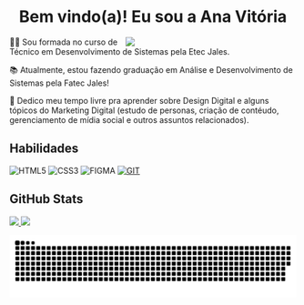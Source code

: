 <div align="center"><h1>Bem vindo(a)! Eu sou a Ana Vitória</h1></div>

<img src="https://raw.githubusercontent.com/MicaelliMedeiros/micaellimedeiros/master/image/computer-illustration.png" min-width="300px" max-width="300px" width="300px" align="right">

<p align="left" style="font-size: 10">
  👩‍🎓 Sou formada no curso de Técnico em Desenvolvimento de Sistemas pela Etec Jales.
</p> 
<p align="left">
  📚 Atualmente, estou fazendo graduação em Análise e Desenvolvimento de Sistemas pela Fatec Jales!
</p> 
<p align="left">
  🎨 Dedico meu tempo livre pra aprender sobre Design Digital e alguns tópicos do Marketing Digital (estudo de personas, criação de contéudo, gerenciamento de mídia social e outros assuntos relacionados).
</p>

## Habilidades

![HTML5](https://img.shields.io/badge/HTML-000?style=for-the-badge&logo=html5&logoColor=5113bb)
![CSS3](https://img.shields.io/badge/CSS3-000?style=for-the-badge&logo=css3&logoColor=5113bb)
![FIGMA](https://img.shields.io/badge/FIGMA-000?style=for-the-badge&logo=figma&logoColor=5113bb)
[![GIT](https://img.shields.io/badge/GIT-000?style=for-the-badge&logo=git&logoColor=5113bb)](https://git-scm.com/doc)

## GitHub Stats

<div align="left">
  <a href="https://github.com/Gui-Angelo-Silva/">
  <img height="180em" src="https://github-readme-stats.vercel.app/api?username=Ana-Pimenta-Conceicao&show_icons=true&theme=transparent&include_all_commits=true&count_private=true&icon_color=5113bb&hide_border=true&border_radius=15&bg_color=0d1117&text_color=dfd0ef&title_color=dfd0ef"/>
  <img height="180em" src="https://github-readme-stats.vercel.app/api/top-langs/?username=Ana-Pimenta-Conceicao&layout=compact&langs_count=7&theme=transparent&icon_color=b554bf&hide_border=true&border_radius=15&title_color=dfd0ef&bg_color=0d1117"/>
  </a>
</div>

 ![Snake animation](https://github.com/Ana-Pimenta-Conceicao/Ana-Pimenta-Conceicao/blob/output/github-contribution-grid-snake.svg)


##

<!--<div align="left">
  <a href="https://github.com/Ana-Pimenta-Conceicao/">
  <img height="165em" src="https://github-readme-stats.vercel.app/api?username=Ana-Pimenta-Conceicao&show_icons=true&theme=dark&include_all_commits=true&count_private=true"/>
  <img height="165em" src="https://github-readme-stats.vercel.app/api/top-langs/?username=Ana-Pimenta-Conceicao&layout=compact&langs_count=7&theme=dark"/>
</div>-->
<!--
<div style="display: inline_block"><br>
  <img align="center" alt="Java logo" height="30" width="40" src="https://raw.githubusercontent.com/devicons/devicon/master/icons/java/java-original.svg">
  <img align="center" alt="Js logo" height="30" width="40" src="https://raw.githubusercontent.com/devicons/devicon/master/icons/javascript/javascript-plain.svg">
  <img align="center" alt="HTML logo" height="30" width="40" src="https://raw.githubusercontent.com/devicons/devicon/master/icons/html5/html5-original.svg">
  <img align="center" alt="CSS logo" height="30" width="40" src="https://raw.githubusercontent.com/devicons/devicon/master/icons/css3/css3-original.svg">
  <img align="center" alt="Csharp logo" height="30" width="40" src="https://raw.githubusercontent.com/devicons/devicon/master/icons/csharp/csharp-original.svg">
  <img align="center" alt="C logo" height="30" width="40" src="https://raw.githubusercontent.com/devicons/devicon/master/icons/c/c-original.svg">
</div>

##
 
<div> 
  <a href="https://www.linkedin.com/in/anavitoriapimenta/" target="_blank"><img src="https://img.shields.io/badge/-LinkedIn-%230077B5?style=for-the-badge&logo=linkedin&logoColor=white" target="_blank"></a>  
</div>

![snake gif](https://github.com/Ana-Pimenta-Conceicao/Ana-Pimenta-Conceicao/blob/output/github-contribution-grid-snake.svg)
